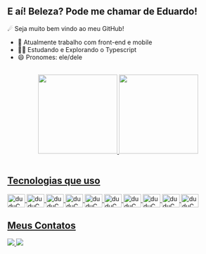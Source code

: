 ## E aí! Beleza? Pode me chamar de Eduardo! 
☄ Seja muito bem vindo ao meu GitHub! 

- 🔭 Atualmente trabalho com front-end e mobile
- 👨‍🚀 Estudando e Explorando o Typescript
- 😄 Pronomes: ele/dele

<br>
<div align="center">
  <a href="https://github.com/duduCMT">
  <img height="180em" src="https://github-readme-stats.vercel.app/api?username=duduCMT&show_icons=true&theme=github_dark&include_all_commits=true&count_private=true"/>
  <img height="180em" src="https://github-readme-stats.vercel.app/api/top-langs/?username=duduCMT&layout=compact&langs_count=7&theme=github_dark"/>
</div>
<br>
  
## Tecnologias que uso
  
<div style="display: inline_block">
  <!--Javascript-->
  <img align="center" alt="duduCMT-JS" height="30" width="40" src="https://cdn.jsdelivr.net/gh/devicons/devicon/icons/javascript/javascript-original.svg" />
  
  <!--Typescript-->
  <img align="center" alt="duduCMT-TS" height="30" width="40" src="https://cdn.jsdelivr.net/gh/devicons/devicon/icons/typescript/typescript-original.svg" />
  
  <!--React-->
  <img align="center" alt="duduCMT-React" height="30" width="40" src="https://cdn.jsdelivr.net/gh/devicons/devicon/icons/react/react-original.svg" />
  
  <!--HTML-->
  <img align="center" alt="duduCMT-HTML" height="30" width="40" src="https://cdn.jsdelivr.net/gh/devicons/devicon/icons/html5/html5-original.svg">
  
  <!--CSS-->
  <img align="center" alt="duduCMT-CSS" height="30" width="40" src="https://cdn.jsdelivr.net/gh/devicons/devicon/icons/css3/css3-original.svg">
  
  <!--NodeJS-->
  <img align="center" alt="duduCMT-Node" height="30" width="40" src="https://cdn.jsdelivr.net/gh/devicons/devicon/icons/nodejs/nodejs-original.svg" />
          
  <!--Android-->
  <img align="center" alt="duduCMT-Android" height="30" width="40" src="https://cdn.jsdelivr.net/gh/devicons/devicon/icons/android/android-plain.svg">
  
  <!--Java-->
  <img align="center" alt="duduCMT-Java" height="30" width="40" src="https://cdn.jsdelivr.net/gh/devicons/devicon/icons/java/java-original.svg">
  
  <!--Kotlin-->
  <img align="center" alt="duduCMT-Kotlin" height="30" width="40" src="https://cdn.jsdelivr.net/gh/devicons/devicon/icons/kotlin/kotlin-original.svg">
  
  <!--Arduino-->
  <img align="center" alt="duduCMT-Arduino" height="30" width="40" src="https://cdn.jsdelivr.net/gh/devicons/devicon/icons/arduino/arduino-original.svg">
</div>
  
## Meus Contatos
<div> 
  <a href = "mailto:dev.eduardo.lc@gmail.com">
    <img src="https://img.shields.io/badge/-Gmail-%23333?style=for-the-badge&logo=gmail&logoColor=white" target="_blank">
  </a>
  
  <a href="https://www.linkedin.com/in/duducmt" target="_blank">
    <img src="https://img.shields.io/badge/-LinkedIn-%230077B5?style=for-the-badge&logo=linkedin&logoColor=white" target="_blank">
  </a> 
</div>

##
  
<!-- ![Snake animation](https://github.com/duducmt/duducmt/blob/output/github-contribution-grid-snake.svg) -->

